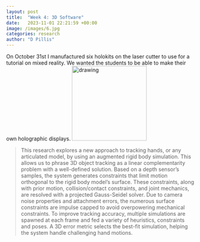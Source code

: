 ```yaml
---
layout: post
title:  "Week 4: 3D Software"
date:   2023-11-01 22:21:59 +00:00
image: /images/6.jpg
categories: research
author: "D Pillis"
---
```


On October 31st I manufactured six holokits on the laser cutter to use for a tutorial on mixed reality. We wanted the students to be able to make their own holographic displays. <img src="tn/images/holokit.jpg" alt="drawing" width="200"/> 

<blockquote>
  <p>
    This research explores a new approach to tracking hands, or any articulated model, by using an augmented rigid body simulation. This allows us to phrase 3D object tracking as a linear complementarity problem with a well-defined solution. Based on a depth sensor&#8217;s samples, the system generates constraints that limit motion orthogonal to the rigid body model&#8217;s surface. These constraints, along with prior motion, collision/contact constraints, and joint mechanics, are resolved with a projected Gauss-Seidel solver. Due to camera noise properties and attachment errors, the numerous surface constraints are impulse capped to avoid overpowering mechanical constraints. To improve tracking accuracy, multiple simulations are spawned at each frame and fed a variety of heuristics, constraints and poses. A 3D error metric selects the best-fit simulation, helping the system handle challenging hand motions.
  </p>
</blockquote>
